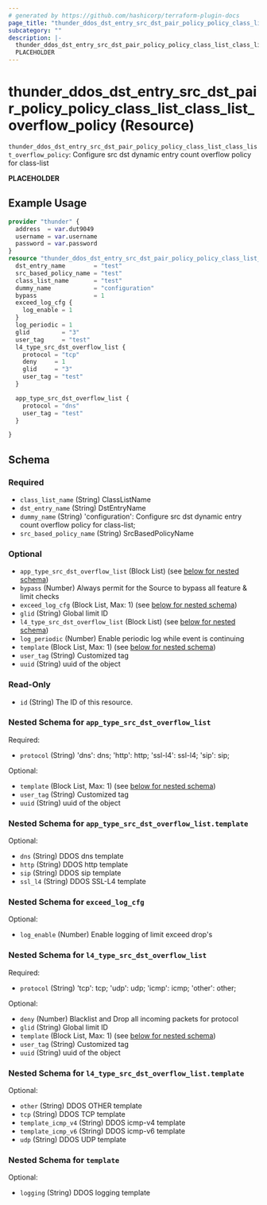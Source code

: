 ```yaml
---
# generated by https://github.com/hashicorp/terraform-plugin-docs
page_title: "thunder_ddos_dst_entry_src_dst_pair_policy_policy_class_list_class_list_overflow_policy Resource - terraform-provider-thunder"
subcategory: ""
description: |-
  thunder_ddos_dst_entry_src_dst_pair_policy_policy_class_list_class_list_overflow_policy: Configure src dst dynamic entry count overflow policy for class-list
  PLACEHOLDER
---
```


# thunder_ddos_dst_entry_src_dst_pair_policy_policy_class_list_class_list_overflow_policy (Resource)

`thunder_ddos_dst_entry_src_dst_pair_policy_policy_class_list_class_list_overflow_policy`: Configure src dst dynamic entry count overflow policy for class-list

__PLACEHOLDER__

## Example Usage

```terraform
provider "thunder" {
  address  = var.dut9049
  username = var.username
  password = var.password
}
resource "thunder_ddos_dst_entry_src_dst_pair_policy_policy_class_list_class_list_overflow_policy" "thunder_ddos_dst_entry_src_dst_pair_policy_policy_class_list_class_list_overflow_policy" {
  dst_entry_name        = "test"
  src_based_policy_name = "test"
  class_list_name       = "test"
  dummy_name            = "configuration"
  bypass                = 1
  exceed_log_cfg {
    log_enable = 1
  }
  log_periodic = 1
  glid         = "3"
  user_tag     = "test"
  l4_type_src_dst_overflow_list {
    protocol = "tcp"
    deny     = 1
    glid     = "3"
    user_tag = "test"
  }

  app_type_src_dst_overflow_list {
    protocol = "dns"
    user_tag = "test"
  }

}
```

<!-- schema generated by tfplugindocs -->
## Schema

### Required

- `class_list_name` (String) ClassListName
- `dst_entry_name` (String) DstEntryName
- `dummy_name` (String) 'configuration': Configure src dst dynamic entry count overflow policy for class-list;
- `src_based_policy_name` (String) SrcBasedPolicyName

### Optional

- `app_type_src_dst_overflow_list` (Block List) (see [below for nested schema](#nestedblock--app_type_src_dst_overflow_list))
- `bypass` (Number) Always permit for the Source to bypass all feature & limit checks
- `exceed_log_cfg` (Block List, Max: 1) (see [below for nested schema](#nestedblock--exceed_log_cfg))
- `glid` (String) Global limit ID
- `l4_type_src_dst_overflow_list` (Block List) (see [below for nested schema](#nestedblock--l4_type_src_dst_overflow_list))
- `log_periodic` (Number) Enable periodic log while event is continuing
- `template` (Block List, Max: 1) (see [below for nested schema](#nestedblock--template))
- `user_tag` (String) Customized tag
- `uuid` (String) uuid of the object

### Read-Only

- `id` (String) The ID of this resource.

<a id="nestedblock--app_type_src_dst_overflow_list"></a>
### Nested Schema for `app_type_src_dst_overflow_list`

Required:

- `protocol` (String) 'dns': dns; 'http': http; 'ssl-l4': ssl-l4; 'sip': sip;

Optional:

- `template` (Block List, Max: 1) (see [below for nested schema](#nestedblock--app_type_src_dst_overflow_list--template))
- `user_tag` (String) Customized tag
- `uuid` (String) uuid of the object

<a id="nestedblock--app_type_src_dst_overflow_list--template"></a>
### Nested Schema for `app_type_src_dst_overflow_list.template`

Optional:

- `dns` (String) DDOS dns template
- `http` (String) DDOS http template
- `sip` (String) DDOS sip template
- `ssl_l4` (String) DDOS SSL-L4 template



<a id="nestedblock--exceed_log_cfg"></a>
### Nested Schema for `exceed_log_cfg`

Optional:

- `log_enable` (Number) Enable logging of limit exceed drop's


<a id="nestedblock--l4_type_src_dst_overflow_list"></a>
### Nested Schema for `l4_type_src_dst_overflow_list`

Required:

- `protocol` (String) 'tcp': tcp; 'udp': udp; 'icmp': icmp; 'other': other;

Optional:

- `deny` (Number) Blacklist and Drop all incoming packets for protocol
- `glid` (String) Global limit ID
- `template` (Block List, Max: 1) (see [below for nested schema](#nestedblock--l4_type_src_dst_overflow_list--template))
- `user_tag` (String) Customized tag
- `uuid` (String) uuid of the object

<a id="nestedblock--l4_type_src_dst_overflow_list--template"></a>
### Nested Schema for `l4_type_src_dst_overflow_list.template`

Optional:

- `other` (String) DDOS OTHER template
- `tcp` (String) DDOS TCP template
- `template_icmp_v4` (String) DDOS icmp-v4 template
- `template_icmp_v6` (String) DDOS icmp-v6 template
- `udp` (String) DDOS UDP template



<a id="nestedblock--template"></a>
### Nested Schema for `template`

Optional:

- `logging` (String) DDOS logging template


